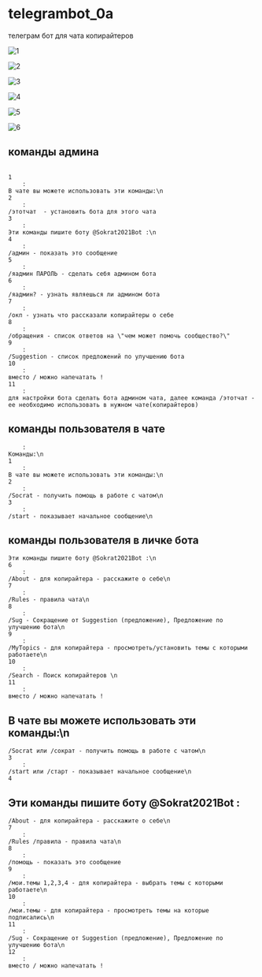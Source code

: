 
# telegrambot_0a
 телеграм бот для чата копирайтеров  
  

![1](https://github.com/s2023alek/telegrambot_0a/blob/69ef89a8b226e84a888367c0ad7bfbb8cd6c834e/README/Screenshot_1.png)

![2](https://github.com/s2023alek/telegrambot_0a/blob/69ef89a8b226e84a888367c0ad7bfbb8cd6c834e/README/Screenshot_2.png)

![3](https://github.com/s2023alek/telegrambot_0a/blob/69ef89a8b226e84a888367c0ad7bfbb8cd6c834e/README/Screenshot_3.png)

![4](https://github.com/s2023alek/telegrambot_0a/blob/69ef89a8b226e84a888367c0ad7bfbb8cd6c834e/README/Screenshot_4.png)

![5](https://github.com/s2023alek/telegrambot_0a/blob/69ef89a8b226e84a888367c0ad7bfbb8cd6c834e/README/Screenshot_5.png)

![6](https://github.com/s2023alek/telegrambot_0a/blob/69ef89a8b226e84a888367c0ad7bfbb8cd6c834e/README/Screenshot_6.png)




## команды админа

```

1
	:	
В чате вы можете использовать эти команды:\n
2
	:	
/этотчат  - установить бота для этого чата
3
	:	
Эти команды пишите боту @Sokrat2021Bot :\n
4
	:	
/админ - показать это сообщение
5
	:	
/яадмин ПАРОЛЬ - сделать себя админом бота
6
	:	
/яадмин? - узнать являешься ли админом бота
7
	:	
/окп - узнать что рассказали копирайтеры о себе
8
	:	
/обращения - список ответов на \"чем может помочь сообщество?\"
9
	:	
/Suggestion - список предложений по улучшению бота
10
	:	
вместо / можно напечатать !
11
	:	
для настройки бота сделать бота админом чата, далее команда /этотчат - ее необходимо использовать в нужном чате(копирайтеров)
```


## команды пользователя в чате
		
```
	:	
Команды:\n
1
	:	
В чате вы можете использовать эти команды:\n
2
	:	
/Socrat - получить помощь в работе с чатом\n
3
	:	
/start - показывает начальное сообщение\n
```


## команды пользователя в личке бота

```
Эти команды пишите боту @Sokrat2021Bot :\n
6
	:	
/About - для копирайтера - расскажите о себе\n
7
	:	
/Rules - правила чата\n
8
	:	
/Sug - Сокращение от Suggestion (предложение), Предложение по улучшению бота\n
9
	:	
/MyTopics - для копирайтера - просмотреть/установить темы с которыми работаете\n
10
	:	
/Search - Поиск копирайтеров \n
11
	:	
вместо / можно напечатать !
```


## В чате вы можете использовать эти команды:\n

```
/Socrat или /сократ - получить помощь в работе с чатом\n
3
	:	
/start или /старт - показывает начальное сообщение\n
4

```

## Эти команды пишите боту @Sokrat2021Bot :

```
/About - для копирайтера - расскажите о себе\n
7
	:	
/Rules /правила - правила чата\n
8
	:	
/помощь - показать это сообщение
9
	:	
/мои.темы 1,2,3,4 - для копирайтера - выбрать темы с которыми работаете\n
10
	:	
/мои.темы - для копирайтера - просмотреть темы на которые подписались\n
11
	:	
/Sug - Сокращение от Suggestion (предложение), Предложение по улучшению бота\n
12
	:	
вместо / можно напечатать !
```
